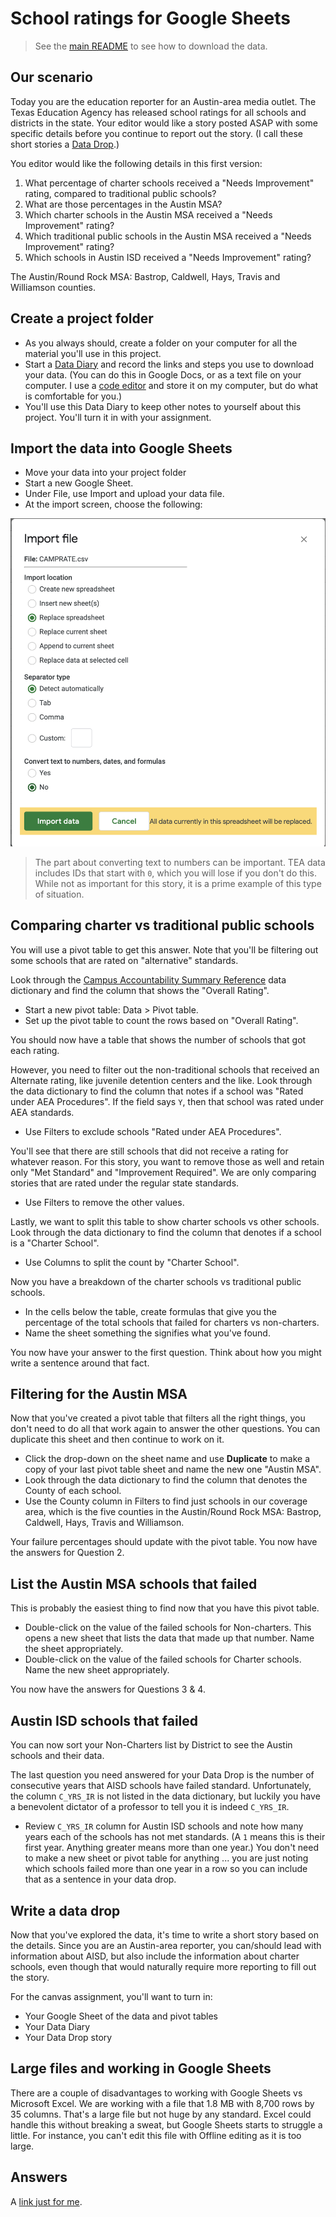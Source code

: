 # School ratings for Google Sheets

> See the [main README](README.md) to see how to download the data.

## Our scenario

Today you are the education reporter for an Austin-area media outlet. The Texas Education Agency has released school ratings for all schools and districts in the state. Your editor would like a story posted ASAP with some specific details before you continue to report out the story. (I call these short stories a [Data Drop](https://docs.google.com/document/d/1gd5RR5YK43N3uE0o1vBoJfnkSo5S0JJFUCJmFsa75FM/edit#heading=h.k2b1zvdn1534).)

You editor would like the following details in this first version:

1. What percentage of charter schools received a "Needs Improvement" rating, compared to traditional public schools?
2. What are those percentages in the Austin MSA?
3. Which charter schools in the Austin MSA received a "Needs Improvement" rating?
4. Which traditional public schools in the Austin MSA received a "Needs Improvement" rating?
5. Which schools in Austin ISD received a "Needs Improvement" rating?

The Austin/Round Rock MSA: Bastrop, Caldwell, Hays, Travis and Williamson counties.

## Create a project folder

- As you always should, create a folder on your computer for all the material you'll use in this project.
- Start a [Data Diary](https://docs.google.com/document/d/1gd5RR5YK43N3uE0o1vBoJfnkSo5S0JJFUCJmFsa75FM/edit#heading=h.5i6qymvlqkwj) and record the links and steps you use to download your data. (You can do this in Google Docs, or as a text file on your computer. I use a [code editor](https://drive.google.com/open?id=1vxqW2B0JkRov-V2sRtBSuOHIOdP71WH-5qBFDQvuUY8) and store it on my computer, but do what is comfortable for you.)
- You'll use this Data Diary to keep other notes to yourself about this project. You'll turn it in with your assignment.

## Import the data into Google Sheets

- Move your data into your project folder
- Start a new Google Sheet.
- Under File, use Import and upload your data file.
- At the import screen, choose the following:

![Sheets import](img/sheets-import.png)

> The part about converting text to numbers can be important. TEA data includes IDs that start with `0`, which you will lose if you don't do this. While not as important for this story, it is a prime example of this type of situation.

## Comparing charter vs traditional public schools

You will use a pivot table to get this answer. Note that you'll be filtering out some schools that are rated on "alternative" standards.

Look through the [Campus Accountability Summary Reference](https://rptsvr1.tea.texas.gov/perfreport/account/2018/download/camprate.html) data dictionary and find the column that shows the "Overall Rating".

- Start a new pivot table: Data > Pivot table.
- Set up the pivot table to count the rows based on "Overall Rating".

You should now have a table that shows the number of schools that got each rating.

However, you need to filter out the non-traditional schools that received an Alternate rating, like juvenile detention centers and the like. Look through the data dictionary to find the column that notes if a school was "Rated under AEA Procedures". If the field says `Y`, then that school was rated under AEA standards.

- Use Filters to exclude schools "Rated under AEA Procedures".

You'll see that there are still schools that did not receive a rating for whatever reason. For this story, you want to remove those as well and retain only "Met Standard" and "Improvement Required". We are only comparing stories that are rated under the regular state standards.

- Use Filters to remove the other values.

Lastly, we want to split this table to show charter schools vs other schools. Look through the data dictionary to find the column that denotes if a school is a "Charter School".

- Use Columns to split the count by "Charter School".

Now you have a breakdown of the charter schools vs traditional public schools.

- In the cells below the table, create formulas that give you the percentage of the total schools that failed for charters vs non-charters.
- Name the sheet something the signifies what you've found.

You now have your answer to the first question. Think about how you might write a sentence around that fact.

## Filtering for the Austin MSA

Now that you've created a pivot table that filters all the right things, you don't need to do all that work again to answer the other questions. You can duplicate this sheet and then continue to work on it.

- Click the drop-down on the sheet name and use **Duplicate** to make a copy of your last pivot table sheet and name the new one "Austin MSA".
- Look through the data dictionary to find the column that denotes the County of each school.
- Use the County column in Filters to find just schools in our coverage area, which is the five counties in the Austin/Round Rock MSA: Bastrop, Caldwell, Hays, Travis and Williamson.

Your failure percentages should update with the pivot table. You now have the answers for Question 2.

## List the Austin MSA schools that failed

This is probably the easiest thing to find now that you have this pivot table.

- Double-click on the value of the failed schools for Non-charters. This opens a new sheet that lists the data that made up that number. Name the sheet appropriately.
- Double-click on the value of the failed schools for Charter schools. Name the new sheet appropriately.

You now have the answers for Questions 3 & 4.

## Austin ISD schools that failed

You can now sort your Non-Charters list by District to see the Austin schools and their data.

The last question you need answered for your Data Drop is the number of consecutive years that AISD schools have failed standard. Unfortunately, the column `C_YRS_IR` is not listed in the data dictionary, but luckily you  have a benevolent dictator of a professor to tell you it is indeed `C_YRS_IR`.

- Review `C_YRS_IR` column for Austin ISD schools and note how many years each of the schools has not met standards. (A `1` means this is their first year. Anything greater means more than one year.) You don't need to make a new sheet or pivot table for anything ... you are just noting which schools failed more than one year in a row so you can include that as a sentence in your data drop.

## Write a data drop

Now that you've explored the data, it's time to write a short story based on the details. Since you are an Austin-area reporter, you can/should lead with information about AISD, but also include the information about charter schools, even though that would naturally require more reporting to fill out the story.

For the canvas assignment, you'll want to turn in:

- Your Google Sheet of the data and pivot tables
- Your Data Diary
- Your Data Drop story

## Large files and working in Google Sheets

There are a couple of disadvantages to working with Google Sheets vs Microsoft Excel. We are working with a file that 1.8 MB with 8,700 rows by 35 columns. That's a large file but not huge by any standard. Excel could handle this without breaking a sweat, but Google Sheets starts to struggle a little. For instance, you can't edit this file with Offline editing as it is too large.

## Answers

A [link just for me](https://docs.google.com/spreadsheets/d/1ZEn3VjPhpVagBvH78LXOQShMiMNv7RWGv2BIUhpTvs0/edit#gid=1676717534).
